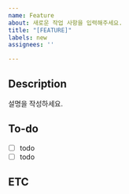 ```yaml
---
name: Feature
about: 새로운 작업 사항을 입력해주세요.
title: "[FEATURE]"
labels: new
assignees: ''

---
```


## Description
설명을 작성하세요.

## To-do
- [ ]  todo
- [ ]  todo

## ETC
